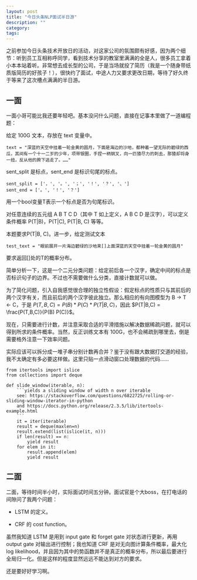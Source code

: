 ```yaml
---
layout: post
title: "今日头条NLP面试半日游"
description: ""
category:
tags:
---
```


之前参加今日头条技术开放日的活动，对这家公司的氛围颇有好感，因为两个细节：听到员工互相称呼同学，看到技术分享的教室里满满的全是人，很多员工拿着小本本站着听。非常想去成长型的公司，于是当场就投了简历（我是一个随身带纸质版简历的好孩子！），很快约了面试，中途人力又要求更改日期，等待了好久终于等来了这次槽点满满的半日游。

## 一面

一面小哥可能比我还要年轻吧。基本没问什么问题，直接在记事本里做了一道编程题：

给定 100G 文本，存放在 text 变量中。
```
text = "深蓝的天空中挂着一轮金黄的圆月，下面是海边的沙地，都种着一望无际的碧绿的西瓜，其间有一个十一二岁的少年，项带银圈，手捏一柄钢叉，向一匹猹尽力的刺去，那猹却将身一扭，反从他的胯下逃走了。……"
```
sent_split 是标点，sent_end 是标识句尾的标点。
```
sent_split = ['，', '。', '；', '！', '？', '、']
sent_end = ['。', '！', '？']
```
用一个bool变量T表示一个标点是否为句尾标识。

对任意连续的五元组 A B T C D（其中 T 如上定义，A B C D 是汉字），可以定义条件概率 P(T|B)，P(T|C), P(T|B, C) 等等。

本题要求P(T|B, C)。进一步，给定测试文本
```
test_text = "眼前展开一片海边碧绿的沙地来[]上面深蓝的天空中挂着一轮金黄的圆月"
```
要求返回[]处的T的概率分布。


简单分析一下，这是一个二元分类问题：给定前后各一个汉字，确定中间的标点是否标识句子的边界。不过也不需要做什么分类，直接计数就可以做。

为了简化问题，引入自我感觉很合理的独立性假设：假定标点的性质只与其前后的两个汉字有关，而且前后的两个汉字彼此独立。那么相应的有向图模型为 B -> T <- C，于是 $P(T, B, C) = P(B) * P(C) * P(T|B,C)$，因此 $P(T|B,C) = \frac{P(T,B,C)}{P(B) P(C)}$。

现在，只需要进行计数，并注意采取合适的平滑措施以解决数据稀疏问题，就可以得到所求的条件概率。当然，反正训练文本有 100G，也不会稀疏到哪里去，倒是需要格外注意一下效率问题。

实际应该可以拆分成一堆子串分别计数再合并？鉴于没有跟大数据打交道的经验，我不太确定有多必要这样做。这里只贴一点滑动窗口处理数据的代码……

```
from itertools import islice
from collections import deque

def slide_window(iterable, n):
    ```yields a sliding window of width n over iterable
    see: https://stackoverflow.com/questions/6822725/rolling-or-sliding-window-iterator-in-python
    and https://docs.python.org/release/2.3.5/lib/itertools-example.html
    ```
    it = iter(iterable)
    result = deque(maxlen=n)
    result.extend(list(islice(it, n)))
    if len(result) == n:
        yield result    
    for elem in it:
        result.append(elem)
        yield result
```



## 二面

二面，等待时间半小时，实际面试时间五分钟。面试官是个大boss，在打电话的间隙问了我两个问题：

- LSTM 的定义。

- CRF 的 cost function。

虽然我知道 LSTM 是用到 input gate 和 forget gate 对状态进行更新，再用 output gate 对输出进行控制；我也知道 CRF 是对无向图计算条件概率，最大化 log likelihood，并且因为其中的势函数并不是真正的概率分布，所以最后要进行全局归一化。但是这样的程度显然远远不能达到对方的要求。

还是要好好学习啊。
